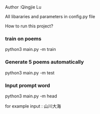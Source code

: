 ﻿
Author :Qingjie Lu

All libararies and parameters in config.py file

How to run this project?

### train on poems
python3 main.py -m train 

### Generate 5 poems automatically
python3 main.py -m test 

### Input prompt word
python3 main.py -m head

for example input : 山川大海

